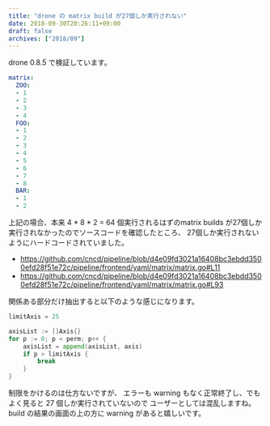 ```yaml
---
title: "drone の matrix build が27個しか実行されない"
date: 2018-09-30T20:26:11+09:00
draft: false
archives: ["2018/09"]
---
```


drone 0.8.5 で検証しています。

```yaml
matrix:
  ZOO:
  - 1
  - 2
  - 3
  - 4
  FOO:
  - 1
  - 2
  - 3
  - 4
  - 5
  - 6
  - 7
  - 8
  BAR:
  - 1
  - 2
```

上記の場合、本来 4 * 8 * 2 = 64 個実行されるはずのmatrix builds が27個しか実行されなかったのでソースコードを確認したところ、
27個しか実行されないようにハードコードされていました。

* https://github.com/cncd/pipeline/blob/d4e09fd3021a16408bc3ebdd3500efd28f51e72c/pipeline/frontend/yaml/matrix/matrix.go#L11
* https://github.com/cncd/pipeline/blob/d4e09fd3021a16408bc3ebdd3500efd28f51e72c/pipeline/frontend/yaml/matrix/matrix.go#L93

関係ある部分だけ抽出すると以下のような感じになります。

```go
limitAxis = 25

axisList := []Axis{}
for p := 0; p < perm; p++ {
	axisList = append(axisList, axis)
	if p > limitAxis {
		break
	}
}
```

制限をかけるのは仕方ないですが、
エラーも warning もなく正常終了し、でもよく見ると 27 個しか実行されていないので
ユーザーとしては混乱しますね。
build の結果の画面の上の方に warning があると嬉しいです。

